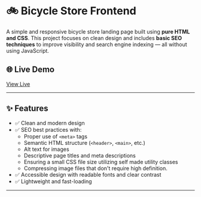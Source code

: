 # 🚲 Bicycle Store Frontend

A simple and responsive bicycle store landing page built using **pure HTML and CSS**. This project focuses on clean design and includes **basic SEO techniques** to improve visibility and search engine indexing — all without using JavaScript.

## 🌐 Live Demo

[View Live](https://jovanjungic.github.io/jovans-titan-bikes/)  

---

## ✨ Features

- ✅ Clean and modern design
- ✅ SEO best practices with:
  - Proper use of `<meta>` tags
  - Semantic HTML structure (`<header>`, `<main>`, etc.)
  - Alt text for images
  - Descriptive page titles and meta descriptions
  - Ensuring a small CSS file size utilizing self made utility classes
  - Compressing image files that don't require high definition.
- ✅ Accessible design with readable fonts and clear contrast
- ✅ Lightweight and fast-loading

---
